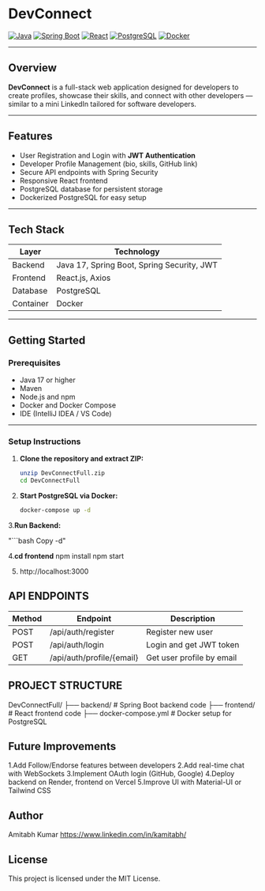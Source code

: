 # DevConnect

[![Java](https://img.shields.io/badge/Java-17-blue)](https://www.oracle.com/java/)
[![Spring Boot](https://img.shields.io/badge/Spring%20Boot-3.0.0-brightgreen)](https://spring.io/projects/spring-boot)
[![React](https://img.shields.io/badge/React-18.2.0-blue)](https://reactjs.org/)
[![PostgreSQL](https://img.shields.io/badge/PostgreSQL-15-blue)](https://www.postgresql.org/)
[![Docker](https://img.shields.io/badge/Docker-24.0.2-blue)](https://www.docker.com/)

---

## Overview

**DevConnect** is a full-stack web application designed for developers to create profiles, showcase their skills, and connect with other developers — similar to a mini LinkedIn tailored for software developers.

---

## Features

- User Registration and Login with **JWT Authentication**
- Developer Profile Management (bio, skills, GitHub link)
- Secure API endpoints with Spring Security
- Responsive React frontend
- PostgreSQL database for persistent storage
- Dockerized PostgreSQL for easy setup

---

## Tech Stack

| Layer       | Technology          |
| ----------- | ------------------- |
| Backend     | Java 17, Spring Boot, Spring Security, JWT |
| Frontend    | React.js, Axios     |
| Database    | PostgreSQL          |
| Container   | Docker              |

---

## Getting Started

### Prerequisites

- Java 17 or higher
- Maven
- Node.js and npm
- Docker and Docker Compose
- IDE (IntelliJ IDEA / VS Code)

---

### Setup Instructions

1. **Clone the repository and extract ZIP:**

   ```bash
   unzip DevConnectFull.zip
   cd DevConnectFull

2. **Start PostgreSQL via Docker:**
    ```bash
    docker-compose up -d

 3.**Run Backend:**

   "```bash
    Copy -d"

 4.**cd frontend**
  npm install
  npm start

 5. http://localhost:3000

## API ENDPOINTS

| Method | Endpoint                  | Description               |
| ------ | ------------------------- | ------------------------- |
| POST   | /api/auth/register        | Register new user         |
| POST   | /api/auth/login           | Login and get JWT token   |
| GET    | /api/auth/profile/{email} | Get user profile by email |

## PROJECT STRUCTURE

DevConnectFull/
├── backend/             # Spring Boot backend code
├── frontend/            # React frontend code
├── docker-compose.yml   # Docker setup for PostgreSQL


## Future Improvements
1.Add Follow/Endorse features between developers
2.Add real-time chat with WebSockets
3.Implement OAuth login (GitHub, Google)
4.Deploy backend on Render, frontend on Vercel
5.Improve UI with Material-UI or Tailwind CSS

## Author
Amitabh Kumar
https://www.linkedin.com/in/kamitabh/

## License
This project is licensed under the MIT License.





